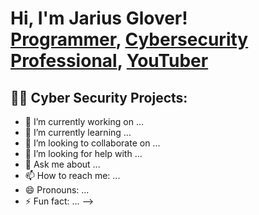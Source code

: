 <h1>Hi, I'm Jarius Glover! <br/><a href="https://github.com/joshmadakor1">Programmer</a>, <a 
href="https://www.linkedin.com/in/jarius-g-299730aa/">Cybersecurity Professional</a>, <a
href="https://www.youtube.com/watch?v=9vJMMbkgN9Q&t=112s">YouTuber</a></h1>

<h2>👨‍💻 Cyber Security Projects:</h2>



[youtube]: https://www.youtube.com/watch?v=9vJMMbkgN9Q&t=112s
[linkedin]: https://www.linkedin.com/in/jarius-g-299730aa/


- 🔭 I’m currently working on ...
- 🌱 I’m currently learning ...
- 👯 I’m looking to collaborate on ...
- 🤔 I’m looking for help with ...
- 💬 Ask me about ...
- 📫 How to reach me: ...
- 😄 Pronouns: ...
- ⚡ Fun fact: ...
-->
